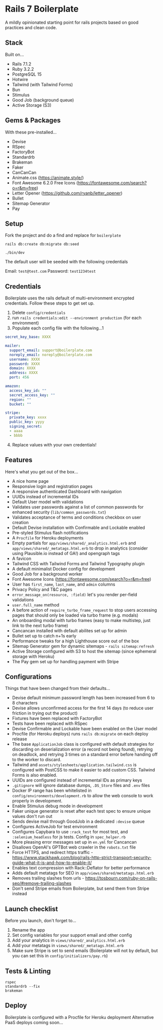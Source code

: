 # Rails 7 Boilerplate

A mildly opinionated starting point for rails projects based on good practices and clean code.

## Stack

Built on...

- Rails 7.1.2
- Ruby 3.2.2
- PostgreSQL 15
- Hotwire
- Tailwind (with Tailwind Forms)
- Bun
- Stimulus
- Good Job (background queue)
- Active Storage (S3)

## Gems & Packages

With these pre-installed...

- Devise
- RSpec
- FactoryBot
- Standardrb
- Brakeman
- Faker
- CanCanCan
- Animate.css (https://animate.style/)
- Font Awesome 6.2.0 Free Icons (https://fontawesome.com/search?o=r&m=free)
- Letter Opener (https://github.com/ryanb/letter_opener)
- Bullet
- Sitemap Generator
- Pay

## Setup

Fork the project and do a find and replace for `boilerplate`

```
rails db:create db:migrate db:seed

./bin/dev
```

The default user will be seeded with the following credentials

Email: `test@test.com`
Password: `test1234test`

## Credentials

Boilerplate uses the rails default of multi-environment encrypted credentials. Follow these steps to get set up.

1. Delete `config/credentials`
2. run `rails credentials:edit --environment production` (for each environment)
3. Populate each config file with the following...1

```yaml
secret_key_base: XXXX

mailer:
  support_email: support@boilerplate.com
  noreply_email: noreply@boilerplate.com
  username: XXXX
  password: XXXX
  domain: XXXX
  address: XXXX
  port: 456

amazon:
  access_key_id: ""
  secret_access_key: ""
  region: ""
  bucket: ""

stripe:
  private_key: xxxx
  public_key: yyyy
  signing_secret:
  - aaaa
  - bbbb
```

4. Replace values with your own credentials!

## Features

Here's what you get out of the box...

- A nice home page
- Responsive login and registration pages
- A responsive authenticated Dashboard with navigation
- UUIDs instead of incremental IDs
- Default User model with validations
- Validates user passwords against a list of common passwords for enhanced security (`lib/common_passwords.txt`)
- Validates acceptance of terms and conditions checkbox on user creation
- Default Devise installation with Confirmable and Lockable enabled
- Pre-styled Stimulus flash notifications
- A `Procfile` for Heroku deployments
- Empty partials for `app/views/shared/_analytics.html.erb` and `app/views/shared/_metatags.html.erb` to drop in analytics (consider using Plausible.io instead of GA!) and opengraph tags
- A favicon
- Tailwind CSS with Tailwind Forms and Tailwind Typography plugin
- A default minimalist Docker config for development
- Good Job for a background worker
- Font Awesome Icons (https://fontawesome.com/search?o=r&m=free)
- User has `first_name`, `last_name`, and `admin` columns
- Privacy Policy and T&C pages
- `error_message_on(resource, :field)` let's you render per-field validations
- `user.full_name` method
- A before action of `require_turbo_frame_request` to stop users accessing pages that should only be loaded via turbo frame (e.g. modals)
- An onboarding modal with turbo frames (easy to make multistep, just link to the next turbo frame)
- Cancancan installed with default abilites set up for admin
- Bullet set up to catch n+1s early
- Performance tweaks for a high Lighthouse score out of the box
- Sitemap Generator gem for dynamic sitemaps - `rails sitemap:refresh`
- Active Storage configured with S3 to host the sitemap (since ephemeral storage with Heroku)
- The Pay gem set up for handling payment with Stripe

## Configurations

Things that have been changed from their defaults...

- Devise default minimum password length has been increased from 6 to 8 characters
- Devise allows unconfirmed access for the first 14 days (to reduce user friction in trying out the product)
- Fixtures have been replaced with FactoryBot
- Tests have been replaced with RSpec
- Devise Confirmable and Lockable have been enabled on the User model
- Procfile (for Heroku deploys) runs `rails db:migrate` on each deploy release
- The base `ApplicationJob` class is configured with default strategies for discarding on deserialization error (a record not being found), retrying on deadlock, and retrying 3 times on a standard error before handing off to the worker to discard.
- Tailwind and `assets/stylesheets/application.tailwind.css` is configured with PostCSS to make it easier to add custom CSS. Tailwind Forms is also enabled.
- UUIDs are configured instead of incremental IDs as primary keys
- `.gitignore` will ignore database dumps, `.DS_Store` files and `.env` files
- Docker IP range has been whitelisted in `config/environments/development.rb` to allow the web console to work properly in development.
- Enable Stimulus debug mode in development
- Faker unique generator is reset after each test spec to ensure unique values don't run out
- Sends devise mail through GoodJob in a dedicated `:devise` queue
- Configures ActiveJob for test environment
- Configures Capybara to use `:rack_test` for most test, and `:selenium_headless` for js tests. Config in `spec_helper.rb`
- More pleasing error messages set up in `en.yml` for Cancancan
- Disallows OpenAI's GPTBot web crawler in the `robots.txt` file
- Force HTTPS, and redirect https traffic - https://www.stackhawk.com/blog/rails-http-strict-transport-security-guide-what-it-is-and-how-to-enable-it/
- Enables text compression with Rack::Deflator for better performance
- Adds default metatags for SEO in `app/views/shared/metatags.html.erb`
- Removes trailing slashes from urls - https://tosbourn.com/ruby-on-rails-seo/#remove-trailing-slashes
- Don't send Stripe emails from Boilerplate, but send them from Stripe instead


## Launch checklist

Before you launch, don't forget to...

1. Rename the app
2. Set config variables for your support email and other config
3. Add your analytics in `views/shared/_analytics.html.erb`
4. Add your metatags in `views/shared/_metatags.html.erb`
5. Make sure Stripe is set to send emails (Boilerplate will not by default, but you can set this in `config/initializers/pay.rb`)

## Tests & Linting

```
rspec
standardrb --fix
brakeman
```

## Deploy

Boilerplate is configured with a Procfile for Heroku deployment
Alternative PaaS deploys coming soon...
